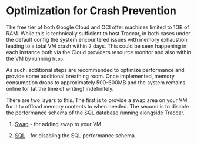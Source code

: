 # Optimization for Crash Prevention
The free tier of both Google Cloud and OCI offer machines limited to 1GB of RAM. While this is technically sufficient to host Traccar, in both cases under the default config the system encountered issues with memory exhaustion leading to a total VM crash within 2 days. This could be seen happening in each instance both via the Cloud providers resource monitor and also within the VM by running `htop`.

As such, additional steps are recommended to optimize performance and provide some additional breathing room. Once implemented, memory consumption drops to approximately 500-600MB and the system remains online for (at the time of writing) indefinitely.

There are two layers to this. The first is to provide a swap area on your VM for it to offload memory contents to when needed. The second is to disable the performance schema of the SQL database running alongside Traccar.

1) [Swap](SWAP.md) - for adding swap to your VM.

2) [SQL](SQL.md) - for disabling the SQL performance schema.
